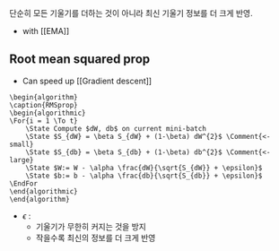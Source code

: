
단순히 모든 기울기를 더하는 것이 아니라 최신 기울기 정보를 더 크게 반영.
- with [[EMA]]

## Root mean squared prop
- Can speed up [[Gradient descent]]

```pseudo
\begin{algorithm}
\caption{RMSprop}
\begin{algorithmic} 
\For{i = 1 \To t}
	\State Compute $dW, db$ on current mini-batch
	\State $S_{dW} = \beta S_{dW} + (1-\beta) dW^{2}$ \Comment{<- small}
	\State $S_{db} = \beta S_{db} + (1-\beta) db^{2}$ \Comment{<- large}
	\State $W:= W - \alpha \frac{dW}{\sqrt{S_{dW}} + \epsilon}$
	\State $b:= b - \alpha \frac{db}{\sqrt{S_{db}} + \epsilon}$
\EndFor
\end{algorithmic}
\end{algorithm}
```

- $\epsilon$ : 
	- 기울기가 무한히 커지는 것을 방지
	- 작을수록 최신의 정보를 더 크게 반영